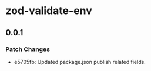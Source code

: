 # zod-validate-env

## 0.0.1

### Patch Changes

- e5705fb: Updated package.json publish related fields.

